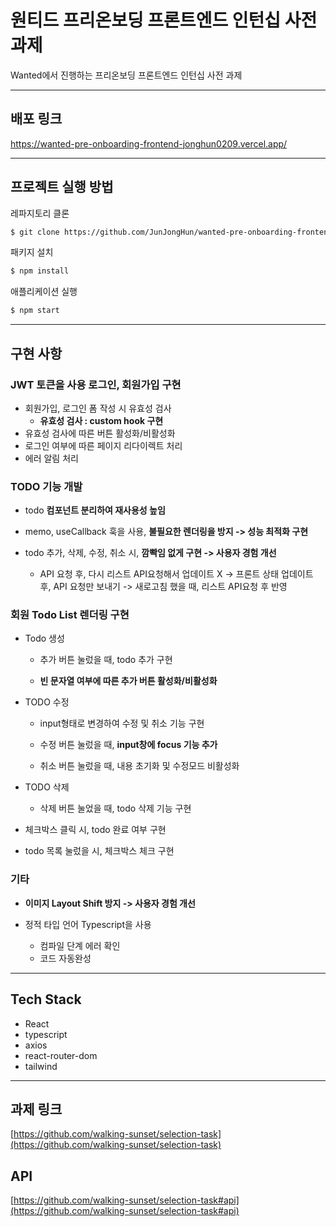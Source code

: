 # 원티드 **프리온보딩 프론트엔드 인턴십 사전 과제**

Wanted에서 진행하는 프리온보딩 프론트엔드 인턴십 사전 과제

---

## 배포 링크

https://wanted-pre-onboarding-frontend-jonghun0209.vercel.app/

---

## 프로젝트 실행 방법

레파지토리 클론

```bash
$ git clone https://github.com/JunJongHun/wanted-pre-onboarding-frontend.git
```

패키지 설치

```bash
$ npm install
```

애플리케이션 실행

```bash
$ npm start
```

---

## 구현 사항

### JWT 토큰을 사용 로그인, 회원가입 구현

 - 회원가입, 로그인 폼 작성 시 유효성 검사
   - **유효성 검사 : custom hook 구현**
 - 유효성 검사에 따른 버튼 활성화/비활성화
 - 로그인 여부에 따른 페이지 리다이렉트 처리
 - 에러 알림 처리

### TODO 기능 개발

- todo **컴포넌트 분리하여 재사용성 높임**

- memo, useCallback 훅을 사용, **불필요한 렌더링을 방지 -> 성능 최적화 구현**

- todo 추가, 삭제, 수정, 취소 시, **깜빡임 없게 구현 -> 사용자 경험 개선**
  - API 요청 후, 다시 리스트 API요청해서 업데이트 X -> 프론트 상태 업데이트 후, API 요청만 보내기 -> 새로고침 했을 때, 리스트 API요청 후 반영
  
### 회원 Todo List 렌더링 구현
- Todo 생성
  - 추가 버튼 눌렀을 때, todo 추가 구현
  
  - **빈 문자열 여부에 따른 추가 버튼 활성화/비활성화**
  
- TODO 수정
  - input형태로 변경하여 수정 및 취소 기능 구현
  
  - 수정 버튼 눌렀을 때, **input창에 focus 기능 추가**
  
  - 취소 버튼 눌렀을 때, 내용 초기화 및 수정모드 비활성화
  
- TODO 삭제
  - 삭제 버튼 눌었을 때, todo 삭제 기능 구현
  
- 체크박스 클릭 시, todo 완료 여부 구현

- todo 목록 눌렀을 시, 체크박스 체크 구현

### 기타
- **이미지 Layout Shift 방지 -> 사용자 경험 개선**

- 정적 타입 언어 Typescript을 사용
  - 컴파일 단계 에러 확인
  - 코드 자동완성

---

## Tech Stack

- React
- typescript
- axios
- react-router-dom
- tailwind

---

## 과제 링크

[https://github.com/walking-sunset/selection-task](https://github.com/walking-sunset/selection-task)

## API

[https://github.com/walking-sunset/selection-task#api](https://github.com/walking-sunset/selection-task#api)


